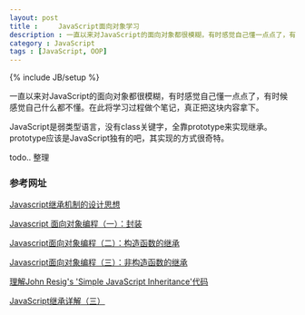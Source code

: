 ```yaml
---
layout: post
title : 	JavaScript面向对象学习
description : 一直以来对JavaScript的面向对象都很模糊，有时感觉自己懂一点点了，有时候感觉自己什么都不懂。在此将学习过程做个笔记，真正把这块内容拿下。
category : JavaScript
tags : [JavaScript, OOP]
---
```

{% include JB/setup %}

一直以来对JavaScript的面向对象都很模糊，有时感觉自己懂一点点了，有时候感觉自己什么都不懂。在此将学习过程做个笔记，真正把这块内容拿下。

JavaScript是弱类型语言，没有class关键字，全靠prototype来实现继承。prototype应该是JavaScript独有的吧，其实现的方式很奇特。



todo.. 整理


### 参考网址
[Javascript继承机制的设计思想](http://www.ruanyifeng.com/blog/2011/06/designing_ideas_of_inheritance_mechanism_in_javascript.html)

[Javascript 面向对象编程（一）：封装](http://www.ruanyifeng.com/blog/2010/05/object-oriented_javascript_encapsulation.html)

[Javascript面向对象编程（二）：构造函数的继承](http://www.ruanyifeng.com/blog/2010/05/object-oriented_javascript_inheritance.html)

[Javascript面向对象编程（三）：非构造函数的继承](http://www.ruanyifeng.com/blog/2010/05/object-oriented_javascript_inheritance_continued.html)

[理解John Resig's 'Simple JavaScript Inheritance'代码](http://www.cnblogs.com/enein/archive/2012/12/03/2799160.html#2568934)

[JavaScript继承详解（三）](http://www.cnblogs.com/sanshi/archive/2009/07/09/1519890.html)




 